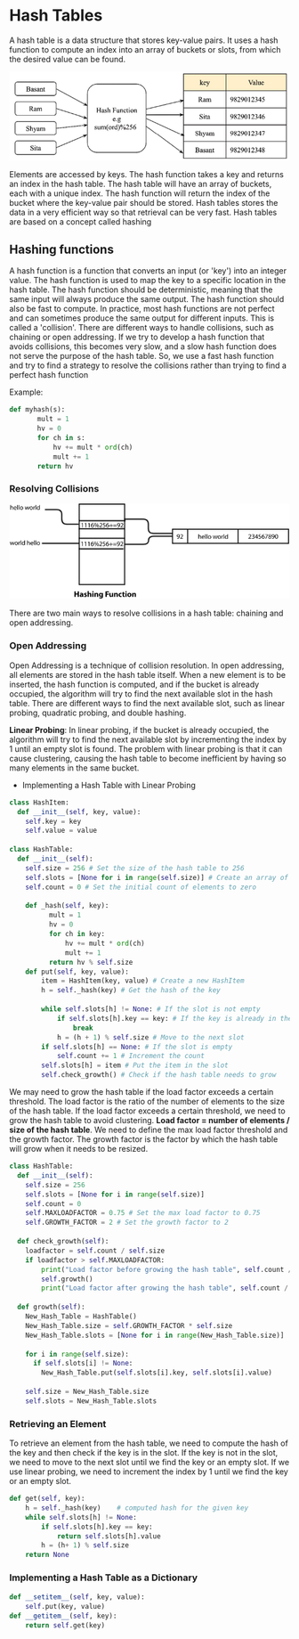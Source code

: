 # Hash Tables

A hash table is a data structure that stores key-value pairs. It uses a hash function to compute an index into an array of buckets or slots, from which the desired value can be found.

![alt text](image.png)

Elements are accessed by keys. The hash function takes a key and returns an index in the hash table. The hash table will have an array of buckets, each with a unique index. The hash function will return the index of the bucket where the key-value pair should be stored. Hash tables stores the data in a very efficient way so that retrieval can be very fast. Hash tables are based on a concept called hashing

## Hashing functions

A hash function is a function that converts an input (or 'key') into an integer value. The hash function is used to map the key to a specific location in the hash table. The hash function should be deterministic, meaning that the same input will always produce the same output. The hash function should also be fast to compute. In practice, most hash functions are not perfect and can sometimes produce the same output for different inputs. This is called a 'collision'. There are different ways to handle collisions, such as chaining or open addressing.
If we try to develop a hash function that avoids collisions, this becomes very slow, and a slow hash function does not serve the purpose of the hash table. So, we use a fast hash function and try to find a strategy to resolve the collisions rather than trying to find a perfect hash function

Example:

```python
def myhash(s):
       mult = 1
       hv = 0
       for ch in s:
           hv += mult * ord(ch)
           mult += 1
       return hv
```

### Resolving Collisions

![alt text](image-1.png)

There are two main ways to resolve collisions in a hash table: chaining and open addressing.

### Open Addressing

Open Addressing is a technique of collision resolution. In open addressing, all elements are stored in the hash table itself. When a new element is to be inserted, the hash function is computed, and if the bucket is already occupied, the algorithm will try to find the next available slot in the hash table. There are different ways to find the next available slot, such as linear probing, quadratic probing, and double hashing.

**Linear Probing**: In linear probing, if the bucket is already occupied, the algorithm will try to find the next available slot by incrementing the index by 1 until an empty slot is found. The problem with linear probing is that it can cause clustering, causing the hash table to become inefficient by having so many elements in the same bucket.

- Implementing a Hash Table with Linear Probing

```python
class HashItem:
  def __init__(self, key, value):
    self.key = key
    self.value = value

class HashTable:
  def __init__(self):
    self.size = 256 # Set the size of the hash table to 256
    self.slots = [None for i in range(self.size)] # Create an array of size 256
    self.count = 0 # Set the initial count of elements to zero

    def _hash(self, key):
          mult = 1
          hv = 0
          for ch in key:
              hv += mult * ord(ch)
              mult += 1
          return hv % self.size
    def put(self, key, value):
        item = HashItem(key, value) # Create a new HashItem
        h = self._hash(key) # Get the hash of the key

        while self.slots[h] != None: # If the slot is not empty
            if self.slots[h].key == key: # If the key is already in the slot
                break
            h = (h + 1) % self.size # Move to the next slot
        if self.slots[h] == None: # If the slot is empty
            self.count += 1 # Increment the count
        self.slots[h] = item # Put the item in the slot
        self.check_growth() # Check if the hash table needs to grow
```

We may need to grow the hash table if the load factor exceeds a certain threshold. The load factor is the ratio of the number of elements to the size of the hash table. If the load factor exceeds a certain threshold, we need to grow the hash table to avoid clustering. **Load factor = number of elements / size of the hash table**. We need to define the max load factor threshold and the growth factor. The growth factor is the factor by which the hash table will grow when it needs to be resized.

```python
class HashTable:
  def __init__(self):
    self.size = 256
    self.slots = [None for i in range(self.size)]
    self.count = 0
    self.MAXLOADFACTOR = 0.75 # Set the max load factor to 0.75
    self.GROWTH_FACTOR = 2 # Set the growth factor to 2

  def check_growth(self):
    loadfactor = self.count / self.size
    if loadfactor > self.MAXLOADFACTOR:
        print("Load factor before growing the hash table", self.count / self.size )
        self.growth()
        print("Load factor after growing the hash table", self.count / self.size )

  def growth(self):
    New_Hash_Table = HashTable()
    New_Hash_Table.size = self.GROWTH_FACTOR * self.size
    New_Hash_Table.slots = [None for i in range(New_Hash_Table.size)]

    for i in range(self.size):
      if self.slots[i] != None:
        New_Hash_Table.put(self.slots[i].key, self.slots[i].value)

    self.size = New_Hash_Table.size
    self.slots = New_Hash_Table.slots
```

### Retrieving an Element

To retrieve an element from the hash table, we need to compute the hash of the key and then check if the key is in the slot. If the key is not in the slot, we need to move to the next slot until we find the key or an empty slot. If we use linear probing, we need to increment the index by 1 until we find the key or an empty slot.

```python
def get(self, key):
    h = self._hash(key)    # computed hash for the given key
    while self.slots[h] != None:
        if self.slots[h].key == key:
            return self.slots[h].value
        h = (h+ 1) % self.size
    return None
```

### Implementing a Hash Table as a Dictionary

```python
def __setitem__(self, key, value):
    self.put(key, value)
def __getitem__(self, key):
    return self.get(key)
```
